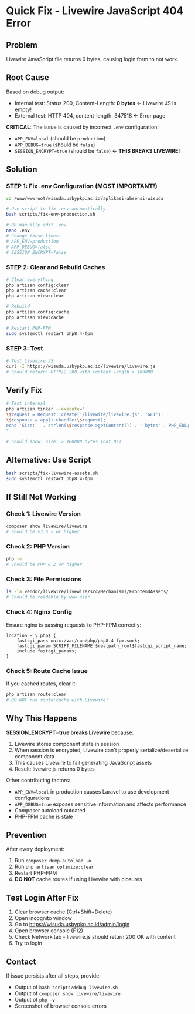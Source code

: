 # Quick Fix - Livewire JavaScript 404 Error

## Problem
Livewire JavaScript file returns 0 bytes, causing login form to not work.

## Root Cause
Based on debug output:
- Internal test: Status 200, Content-Length: **0 bytes** ← Livewire JS is empty!
- External test: HTTP 404, content-length: 347518 ← Error page

**CRITICAL:** The issue is caused by incorrect `.env` configuration:
- `APP_ENV=local` (should be `production`)
- `APP_DEBUG=true` (should be `false`)
- `SESSION_ENCRYPT=true` (should be `false`) ← **THIS BREAKS LIVEWIRE!**

## Solution

### STEP 1: Fix .env Configuration (MOST IMPORTANT!)

```bash
cd /www/wwwroot/wisuda.usbypkp.ac.id/aplikasi-absensi-wisuda

# Use script to fix .env automatically
bash scripts/fix-env-production.sh

# OR manually edit .env
nano .env
# Change these lines:
# APP_ENV=production
# APP_DEBUG=false
# SESSION_ENCRYPT=false
```

### STEP 2: Clear and Rebuild Caches

```bash
# Clear everything
php artisan config:clear
php artisan cache:clear
php artisan view:clear

# Rebuild
php artisan config:cache
php artisan view:cache

# Restart PHP-FPM
sudo systemctl restart php8.4-fpm
```

### STEP 3: Test

```bash
# Test Livewire JS
curl -I https://wisuda.usbypkp.ac.id/livewire/livewire.js
# Should return: HTTP/2 200 with content-length > 100000
```

## Verify Fix

```bash
# Test internal
php artisan tinker --execute="
\$request = Request::create('/livewire/livewire.js', 'GET');
\$response = app()->handle(\$request);
echo 'Size: ' . strlen(\$response->getContent()) . ' bytes' . PHP_EOL;
"

# Should show: Size: > 100000 bytes (not 0!)
```

## Alternative: Use Script

```bash
bash scripts/fix-livewire-assets.sh
sudo systemctl restart php8.4-fpm
```

## If Still Not Working

### Check 1: Livewire Version
```bash
composer show livewire/livewire
# Should be v3.6.x or higher
```

### Check 2: PHP Version
```bash
php -v
# Should be PHP 8.2 or higher
```

### Check 3: File Permissions
```bash
ls -la vendor/livewire/livewire/src/Mechanisms/FrontendAssets/
# Should be readable by www user
```

### Check 4: Nginx Config
Ensure nginx is passing requests to PHP-FPM correctly:

```nginx
location ~ \.php$ {
    fastcgi_pass unix:/var/run/php/php8.4-fpm.sock;
    fastcgi_param SCRIPT_FILENAME $realpath_root$fastcgi_script_name;
    include fastcgi_params;
}
```

### Check 5: Route Cache Issue
If you cached routes, clear it:
```bash
php artisan route:clear
# DO NOT run route:cache with Livewire!
```

## Why This Happens

**SESSION_ENCRYPT=true breaks Livewire** because:
1. Livewire stores component state in session
2. When session is encrypted, Livewire can't properly serialize/deserialize component data
3. This causes Livewire to fail generating JavaScript assets
4. Result: livewire.js returns 0 bytes

Other contributing factors:
- `APP_ENV=local` in production causes Laravel to use development configurations
- `APP_DEBUG=true` exposes sensitive information and affects performance
- Composer autoload outdated
- PHP-FPM cache is stale

## Prevention

After every deployment:
1. Run `composer dump-autoload -o`
2. Run `php artisan optimize:clear`
3. Restart PHP-FPM
4. **DO NOT** cache routes if using Livewire with closures

## Test Login After Fix

1. Clear browser cache (Ctrl+Shift+Delete)
2. Open incognito window
3. Go to https://wisuda.usbypkp.ac.id/admin/login
4. Open browser console (F12)
5. Check Network tab - livewire.js should return 200 OK with content
6. Try to login

## Contact

If issue persists after all steps, provide:
- Output of `bash scripts/debug-livewire.sh`
- Output of `composer show livewire/livewire`
- Output of `php -v`
- Screenshot of browser console errors
